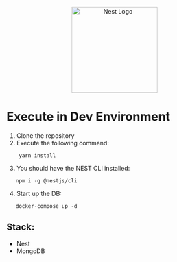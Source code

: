 <p align="center">
  <a href="http://nestjs.com/" target="blank"><img src="https://nestjs.com/img/logo-small.svg" width="200" alt="Nest Logo" /></a>
</p>

# Execute in Dev Environment
1. Clone the repository
2. Execute the following command:
```
    yarn install
```
 3. You should have the NEST CLI installed:
 ```
    npm i -g @nestjs/cli
```
 4. Start up the DB:
 ```
    docker-compose up -d
```

## Stack:
- Nest
- MongoDB
